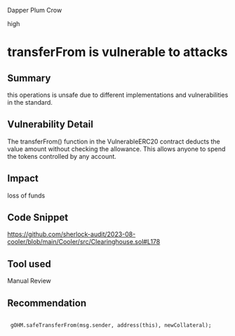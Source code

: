 Dapper Plum Crow

high

# transferFrom is vulnerable to attacks
## Summary
this operations is unsafe due to different implementations and vulnerabilities in the standard.

## Vulnerability Detail
The transferFrom() function in the VulnerableERC20 contract deducts the value amount without checking the allowance. This allows anyone to spend the tokens controlled by any account.

## Impact
loss of funds

## Code Snippet
https://github.com/sherlock-audit/2023-08-cooler/blob/main/Cooler/src/Clearinghouse.sol#L178

## Tool used

Manual Review

## Recommendation
```solidity

 gOHM.safeTransferFrom(msg.sender, address(this), newCollateral);

``` 
